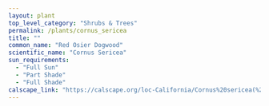 ```yaml
---
layout: plant                                                              
top_level_category: "Shrubs & Trees"
permalink: /plants/cornus_sericea
title: ""
common_name: "Red Osier Dogwood"
scientific_name: "Cornus Sericea"
sun_requirements:
  - "Full Sun"
  - "Part Shade"
  - "Full Shade"
calscape_link: "https://calscape.org/loc-California/Cornus%20sericea(%20)"
---
```


